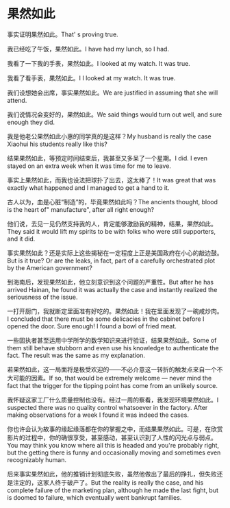 # 果然如此

<p><span class="chinese">事实证明果然如此。</span><span class="english">That' s proving true.</span></p>

<p><span class="chinese">我已经吃了午饭，果然如此。</span><span class="english">I have had my lunch, so I had.</span></p>

<p><span class="chinese">我看了一下我的手表，果然如此。</span><span class="english">I looked at my watch. It was true.</span></p>

<p><span class="chinese">我看了看手表，果然如此。</span><span class="english">I I looked at my watch. It was true.</span></p>

<p><span class="chinese">我们设想她会出席，事实果然如此。</span><span class="english">We are justified in assuming that she will attend.</span></p>

<p><span class="chinese">我们说情况会变好的，果然如此。</span><span class="english">We said things would turn out well, and sure enough they did.</span></p>

<p><span class="chinese">我是他老公果然如此小惠的同学真的是这样？</span><span class="english">My husband is really the case Xiaohui his students really like this?</span></p>

<p><span class="chinese">结果果然如此，等预定时间结束后，我甚至又多呆了一个星期。</span><span class="english">I did. I even stayed on an extra week when it was time for me to leave.</span></p>

<p><span class="chinese">事实上果然如此，而我也设法把球扑了出去，这太棒了！</span><span class="english">It was great that was exactly what happened and I managed to get a hand to it.</span></p>

<p><span class="chinese">古人以为，血是心脏“制造”的，毕竟果然如此吗？</span><span class="english">The ancients thought, blood is the heart of" manufacture", after all right enough?</span></p>

<p><span class="chinese">他们说，去见一见仍然支持我的人，肯定能够激励我的精神，结果，果然如此。</span><span class="english">They said it would lift my spirits to be with folks who were still supporters, and it did.</span></p>

<p><span class="chinese">事实果然如此？还是实际上这些揭秘在一定程度上正是美国政府在小心的敲边鼓。</span><span class="english">But is it true? Or are the leaks, in fact, part of a carefully orchestrated plot by the American government?</span></p>

<p><span class="chinese">到海南后，发现果然如此，他立刻意识到这个问题的严重性。</span><span class="english">But after he has arrived Hainan, he found it was actually the case and instantly realized the seriousness of the issue.</span></p>

<p><span class="chinese">一打开厨门，我就断定里面准有好吃的。果然如此！我在里面发现了一碗咸炒肉。</span><span class="english">I concluded that there must be some delicacies in the cabinet before I opened the door. Sure enough! I found a bowl of fried meat.</span></p>

<p><span class="chinese">一些固执者甚至运用中学所学的数学知识来进行验证，结果果然如此。</span><span class="english">Some of them still behave stubborn and even use his knowledge to authenticate the fact. The result was the same as my explanation.</span></p>

<p><span class="chinese">若果然如此，这一局面将是极受欢迎的——不必介意这一转折的触发点来自一个不大可能的因素。</span><span class="english">If so, that would be extremely welcome — never mind the fact that the trigger for the tipping point has come from an unlikely source.</span></p>

<p><span class="chinese">我怀疑这家工厂什么质量控制也没有。经过一周的察看，我发现环境果然如此。</span><span class="english">I suspected there was no quality control whatsoever in the factory. After making observations for a week I found it was indeed the cases.</span></p>

<p><span class="chinese">你也许会认为故事的缘起缘落都在你的掌握之中，而结果果然如此。可是，在欣赏影片的过程中，你的确很享受，甚至感动，甚至认识到了人性的闪光点与弱点。</span><span class="english">You may think you know where all this is headed and you're probably right, but the getting there is funny and occasionally moving and sometimes even recognizably human.</span></p>

<p><span class="chinese">后来事实果然如此，他的推销计划彻底失败，虽然他做出了最后的挣扎，但失败还是注定的，这家人终于破产了。</span><span class="english">But the reality is really the case, and his complete failure of the marketing plan, although he made the last fight, but is doomed to failure, which eventually went bankrupt families.</span></p>


